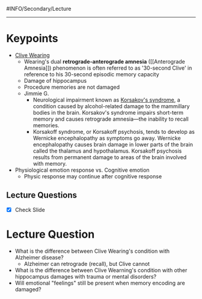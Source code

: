 #INFO/Secondary/Lecture 

---

# Keypoints

- [Clive Wearing](https://en.wikipedia.org/wiki/Clive_Wearing)
    - Wearing's dual **retrograde-anterograde amnesia** ([[Anterograde Amnesia]]) phenomenon is often referred to as '30-second Clive' in reference to his 30-second episodic memory capacity
    - Damage of hippocampus
    - Procedure memories are not damaged
	- Jimmie G.
	    - Neurological impairment known as [Korsakov's syndrome](https://en.wikipedia.org/wiki/Korsakoff_syndrome), a condition caused by alcohol-related damage to the mammillary bodies in the brain. Korsakov's syndrome impairs short-term memory and causes retrograde amnesia—the inability to recall memories.
	    - Korsakoff syndrome, or Korsakoff psychosis, tends to develop as Wernicke encephalopathy as symptoms go away. Wernicke encephalopathy causes brain damage in lower parts of the brain called the thalamus and hypothalamus. Korsakoff psychosis results from permanent damage to areas of the brain involved with memory.
- Physiological emotion response vs. Cognitive emotion
    - Physic response may continue after cognitive response

## Lecture Questions

- [x] Check Slide

# Lecture Question

- What is the difference between Clive Wearing's condition with Alzheimer disease?
    - Alzheimer can retrograde (recall), but Clive cannot
- What is the difference between Clive Wearning's condition with other hippocampus damages with trauma or mental disorders?
- Will emotional "feelings" still be present when memory encoding are damaged?



